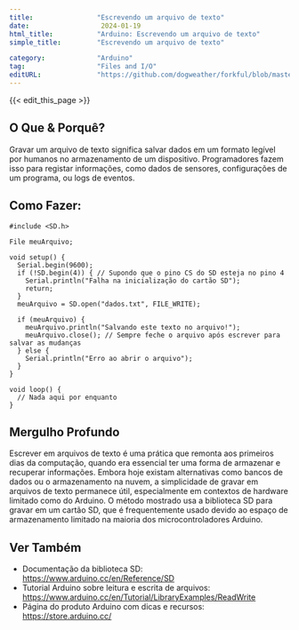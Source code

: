 ```yaml
---
title:                "Escrevendo um arquivo de texto"
date:                  2024-01-19
html_title:           "Arduino: Escrevendo um arquivo de texto"
simple_title:         "Escrevendo um arquivo de texto"

category:             "Arduino"
tag:                  "Files and I/O"
editURL:              "https://github.com/dogweather/forkful/blob/master/content/pt/arduino/writing-a-text-file.md"
---
```


{{< edit_this_page >}}

## O Que & Porquê?
Gravar um arquivo de texto significa salvar dados em um formato legível por humanos no armazenamento de um dispositivo. Programadores fazem isso para registar informações, como dados de sensores, configurações de um programa, ou logs de eventos.

## Como Fazer:
```Arduino
#include <SD.h>

File meuArquivo;

void setup() {
  Serial.begin(9600);
  if (!SD.begin(4)) { // Supondo que o pino CS do SD esteja no pino 4
    Serial.println("Falha na inicialização do cartão SD");
    return;
  }
  meuArquivo = SD.open("dados.txt", FILE_WRITE);
  
  if (meuArquivo) {
    meuArquivo.println("Salvando este texto no arquivo!");
    meuArquivo.close(); // Sempre feche o arquivo após escrever para salvar as mudanças
  } else {
    Serial.println("Erro ao abrir o arquivo");
  }
}

void loop() {
  // Nada aqui por enquanto
}
```

## Mergulho Profundo
Escrever em arquivos de texto é uma prática que remonta aos primeiros dias da computação, quando era essencial ter uma forma de armazenar e recuperar informações. Embora hoje existam alternativas como bancos de dados ou o armazenamento na nuvem, a simplicidade de gravar em arquivos de texto permanece útil, especialmente em contextos de hardware limitado como do Arduino. O método mostrado usa a biblioteca SD para gravar em um cartão SD, que é frequentemente usado devido ao espaço de armazenamento limitado na maioria dos microcontroladores Arduino.

## Ver Também
- Documentação da biblioteca SD: https://www.arduino.cc/en/Reference/SD
- Tutorial Arduino sobre leitura e escrita de arquivos: https://www.arduino.cc/en/Tutorial/LibraryExamples/ReadWrite
- Página do produto Arduino com dicas e recursos: https://store.arduino.cc/
